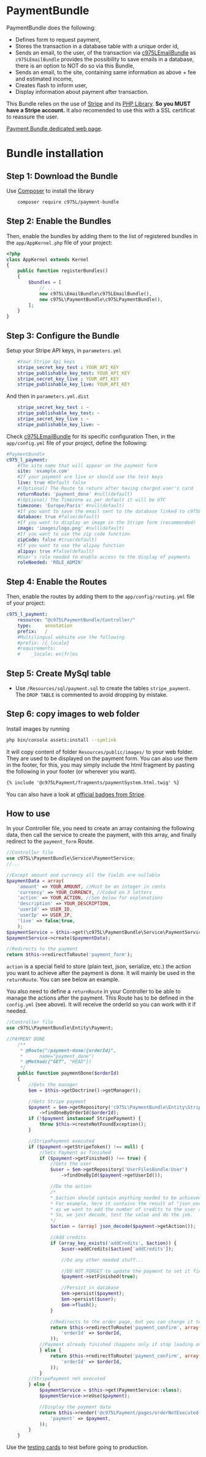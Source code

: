 PaymentBundle
=============

PaymentBundle does the following:

- Defines form to request payment,
- Stores the transaction in a database table with a unique order id,
- Sends an email, to the user, of the transaction via [c975LEmailBundle](https://github.com/975L/EmailBundle) as `c975LEmailBundle` provides the possibility to save emails in a database, there is an option to NOT do so via this Bundle,
- Sends an email, to the site, containing same information as above + fee and estimated income,
- Creates flash to inform user,
- Display information about payment after transaction.

This Bundle relies on the use of [Stripe](https://stripe.com/) and its [PHP Library](https://github.com/stripe/stripe-php).
**So you MUST have a Stripe account.**
It also recomended to use this with a SSL certificat to reassure the user.

[Payment Bundle dedicated web page](https://975l.com/en/pages/payment-bundle).

Bundle installation
===================

Step 1: Download the Bundle
---------------------------
Use [Composer](https://getcomposer.org) to install the library
```bash
    composer require c975L/payment-bundle
```

Step 2: Enable the Bundles
--------------------------
Then, enable the bundles by adding them to the list of registered bundles in the `app/AppKernel.php` file of your project:

```php
<?php
class AppKernel extends Kernel
{
    public function registerBundles()
    {
        $bundles = [
            // ...
            new c975L\EmailBundle\c975LEmailBundle(),
            new c975L\PaymentBundle\c975LPaymentBundle(),
        ];
    }
}
```

Step 3: Configure the Bundle
----------------------------
Setup your Stripe API keys, in `parameters.yml`
```yml
    #Your Stripe Api keys
    stripe_secret_key_test : YOUR_API_KEY
    stripe_publishable_key_test: YOUR_API_KEY
    stripe_secret_key_live : YOUR_API_KEY
    stripe_publishable_key_live: YOUR_API_KEY
```

And then in `parameters.yml.dist`
```yml
    stripe_secret_key_test : ~
    stripe_publishable_key_test: ~
    stripe_secret_key_live : ~
    stripe_publishable_key_live: ~
```

Check [c975LEmailBundle](https://github.com/975L/EmailBundle)  for its specific configuration
Then, in the `app/config.yml` file of your project, define the following:

```yml
#PaymentBundle
c975_l_payment:
    #The site name that will appear on the payment form
    site: 'example.com'
    #If your payment are live or should use the test keys
    live: true #Default false
    #(Optional) The Route to return after having charged user's card
    returnRoute: 'payment_done' #null(default)
    #(Optional) The Timezone as per default it will be UTC
    timezone: 'Europe/Paris' #null(default)
    #If you want to save the email sent to the database linked to c975L/EmailBundle, see https://github.com/975L/EmailBundle
    database: true #false(default)
    #If you want to display an image in the Stripe form (recommended)
    image: 'images/logo.png' #null(default)
    #If you want to use the zip code function
    zipCode: false #true(default)
    #If you want to use the alipay function
    alipay: true #false(default)
    #User's role needed to enable access to the display of payments
    roleNeeded: 'ROLE_ADMIN'
```

Step 4: Enable the Routes
-------------------------
Then, enable the routes by adding them to the `app/config/routing.yml` file of your project:

```yml
c975_l_payment:
    resource: "@c975LPaymentBundle/Controller/"
    type:     annotation
    prefix:   /
    #Multilingual website use the following
    #prefix: /{_locale}
    #requirements:
    #    _locale: en|fr|es
```

Step 5: Create MySql table
--------------------------
- Use `/Resources/sql/payment.sql` to create the tables `stripe_payment`. The `DROP TABLE` is commented to avoid dropping by mistake.


Step 6: copy images to web folder
---------------------------------
Install images by running
```bash
php bin/console assets:install --symlink
```
It will copy content of folder `Resources/public/images/` to your web folder. They are used to be displayed on the payment form.
You can also use them in the footer, for this, you may simply include the html fragment by pasting the following in your footer (or wherever you want).
```html
{% include '@c975LPayment/fragments/paymentSystem.html.twig' %}
```
You can also have a look at [official badges from Stripe](https://stripe.com/about/resources?locale=fr).

How to use
----------
In your Controller file, you need to create an array containing the following data, then call the service to create the payment, with this array, and finally redirect to the `payment_form` Route.

```php
//Controller file
use c975L\PaymentBundle\Service\PaymentService;
//...

//Except amount and currency all the fields are nullable
$paymentData = array(
    'amount' => YOUR_AMOUNT, //Must be an integer in cents
    'currency' => YOUR_CURRENCY, //Coded on 3 letters
    'action' => YOUR_ACTION, //See below for explanations
    'description' => YOUR_DESCRIPTION,
    'userId' => USER_ID,
    'userIp' => USER_IP,
    'live' => false|true,
    );
$paymentService = $this->get(\c975L\PaymentBundle\Service\PaymentService::class);
$paymentService->create($paymentData);

//Redirects to the payment
return $this->redirectToRoute('payment_form');

```
`action` is a special field to store (plain text, json, serialize, etc.) the action you want to achieve after the payment is done. It will mainly be used in the `returnRoute`. You can see below an example.

You also need to define a `returnRoute` in your Controller to be able to manage the actions after the payment. This Route has to be defined in the `config.yml` (see above). It will receive the orderId so you can work with it if needed.
```php
//Controller file
use c975L\PaymentBundle\Entity\Payment;

//PAYMENT DONE
    /**
     * @Route("/payment-done/{orderId}",
     *      name="payment_done")
     * @Method({"GET", "HEAD"})
     */
    public function paymentDone($orderId)
    {
        //Gets the manager
        $em = $this->getDoctrine()->getManager();

        //Gets Stripe payment
        $payment = $em->getRepository('c975L\PaymentBundle\Entity\StripePayment')
            ->findOneByOrderId($orderId);
        if (!$payment instanceof StripePayment) {
            throw $this->createNotFoundException();
        }

        //StripePayment executed
        if ($payment->getStripeToken() !== null) {
            //Sets Payment as finished
            if ($payment->getFinished() !== true) {
                //Gets the user
                $user = $em->getRepository('UserFilesBundle:User')
                    ->findOneById($payment->getUserId());

                //Do the action
                /*
                * $action should contain anything needed to be achieved after payment is ok.
                * For example, here it contains the result of "json_encode(array('addCredits' => $credits));",
                * as we want to add the number of credits to the user after payment.
                * So, we just decode, test the value and do the job.
                */
                $action = (array) json_decode($payment->getAction());

                //Add credits
                if (array_key_exists('addCredits', $action)) {
                    $user->addCredits($action['addCredits']);

                    //Do any other needed stuff...

                    //DO NOT FORGET to update the payment to set it finished
                    $payment->setFinished(true);

                    //Persist in database
                    $em->persist($payment);
                    $em->persist($user);
                    $em->flush();
                }

                //Redirects to the order page, but you can change it to your own
                return $this->redirectToRoute('payment_confirm', array(
                    'orderId' => $orderId,
                ));
            //Payment already finished (happens only if stop loading an refresh of the order page)
            } else {
                return $this->redirectToRoute('payment_confirm', array(
                    'orderId' => $orderId,
                ));
            }
        //StripePayment not executed
        } else {
            $paymentService = $this->get(PaymentService::class);
            $paymentService->reUse($payment);

            //Display the payment data
            return $this->render('@c975LPayment/pages/orderNotExecuted.html.twig', array(
                'payment' => $payment,
            ));
        }
    }
```
Use the [testing cards](https://stripe.com/docs/testing) to test before going to production.
